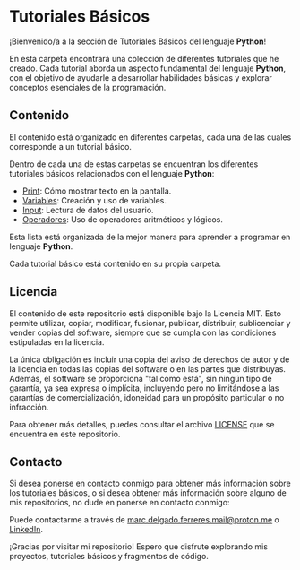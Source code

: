 # Tutoriales Básicos

¡Bienvenido/a a la sección de Tutoriales Básicos del lenguaje **Python**!

En esta carpeta encontrará una colección de diferentes tutoriales que he creado.
Cada tutorial aborda un aspecto fundamental del lenguaje **Python**, con el objetivo de ayudarle a desarrollar habilidades básicas y explorar conceptos esenciales de la programación.

## Contenido

El contenido está organizado en diferentes carpetas, cada una de las cuales corresponde a un tutorial básico.

Dentro de cada una de estas carpetas se encuentran los diferentes tutoriales básicos relacionados con el lenguaje **Python**:

- [Print](./01-print): Cómo mostrar texto en la pantalla.
- [Variables](./02-variables): Creación y uso de variables.
- [Input](./03-input): Lectura de datos del usuario.
- [Operadores](./04-operators): Uso de operadores aritméticos y lógicos.

Esta lista está organizada de la mejor manera para aprender a programar en lenguaje **Python**.

Cada tutorial básico está contenido en su propia carpeta.

## Licencia

El contenido de este repositorio está disponible bajo la Licencia MIT. Esto permite utilizar, copiar, modificar, fusionar, publicar, distribuir, sublicenciar y vender copias del software, siempre que se cumpla con las condiciones estipuladas en la licencia.

La única obligación es incluir una copia del aviso de derechos de autor y de la licencia en todas las copias del software o en las partes que distribuyas. Además, el software se proporciona "tal como está", sin ningún tipo de garantía, ya sea expresa o implícita, incluyendo pero no limitándose a las garantías de comercialización, idoneidad para un propósito particular o no infracción.

Para obtener más detalles, puedes consultar el archivo [LICENSE](./LICENSE) que se encuentra en este repositorio.

## Contacto

Si desea ponerse en contacto conmigo para obtener más información sobre los tutoriales básicos, o si desea obtener más información sobre alguno de mis repositorios, no dude en ponerse en contacto conmigo:

Puede contactarme a través de [marc.delgado.ferreres.mail@proton.me](mailto:marc.delgado.ferreres.mail@proton.me) o [LinkedIn](https://www.linkedin.com/in/marc-delgado-ferreres).

¡Gracias por visitar mi repositorio! Espero que disfrute explorando mis proyectos, tutoriales básicos y fragmentos de código.
